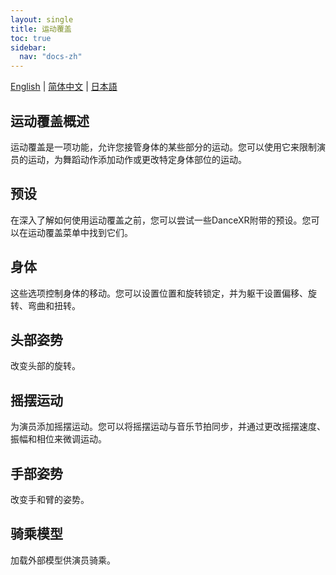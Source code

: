 ```yaml
---
layout: single
title: 运动覆盖
toc: true
sidebar:
  nav: "docs-zh"
---
```

[English](/dancexr/features/motion_override) | [简体中文](/zh/dancexr/features/motion_override) | [日本語](/jp/dancexr/features/motion_override)


## 运动覆盖概述
运动覆盖是一项功能，允许您接管身体的某些部分的运动。您可以使用它来限制演员的运动，为舞蹈动作添加动作或更改特定身体部位的运动。

## 预设
在深入了解如何使用运动覆盖之前，您可以尝试一些DanceXR附带的预设。您可以在运动覆盖菜单中找到它们。

## 身体
这些选项控制身体的移动。您可以设置位置和旋转锁定，并为躯干设置偏移、旋转、弯曲和扭转。

## 头部姿势
改变头部的旋转。

## 摇摆运动
为演员添加摇摆运动。您可以将摇摆运动与音乐节拍同步，并通过更改摇摆速度、振幅和相位来微调运动。

## 手部姿势
改变手和臂的姿势。

## 骑乘模型
加载外部模型供演员骑乘。